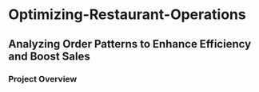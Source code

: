 # Optimizing-Restaurant-Operations

## Analyzing Order Patterns to Enhance Efficiency and Boost Sales

### Project Overview
